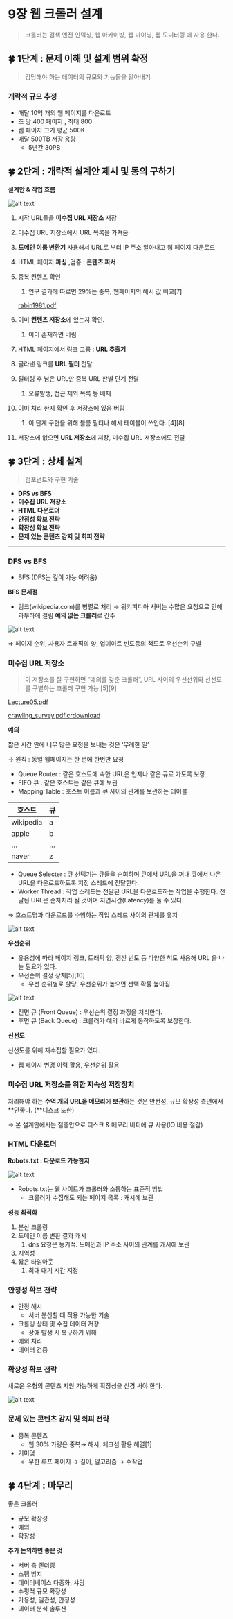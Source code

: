 # 9장 웹 크롤러 설계

> 크롤러는 검색 엔진 인덱싱, 웹 아카이빙, 웹 마이닝, 웹 모니터링 에 사용 한다.

## 🍀 1단계 : 문제 이해 및 설계 범위 확정

> 감당해야 하는 데이터의 규모와 기능들을 알아내기

### 개략적 규모 추정

- 매달 10억 개의 웹 페이지를 다운로드
- 초 당 400 페이지 , 최대 800
- 웹 페이지 크기 평균 500K
- 매달 500TB 저장 용량
  - 5년간 30PB

## 🍀 2단계 : 개략적 설계안 제시 및 동의 구하기

**설계안 & 작업 흐름**

![alt text](image.png)

1. 시작 URL들을 **미수집 URL 저장소** 저장
2. 미수집 URL 저장소에서 URL 목록을 가져옴
3. **도메인 이름 변환기** 사용해서 URL로 부터 IP 주소 알아내고 웹 페이지 다운로드
4. HTML 페이지 **파싱** ,검증 : **콘텐츠 파서**
5. 중복 컨텐츠 확인

   1. 연구 결과에 따르면 29%는 중복, 웹페이지의 해시 값 비교[7]

   [rabin1981.pdf](https://prod-files-secure.s3.us-west-2.amazonaws.com/efdc8950-7fe7-4b97-bdc6-a09b05b3b02f/56123550-f3c4-4115-aa34-c0236d37f3bc/rabin1981.pdf)

6. 이미 **컨텐츠 저장소**에 있는지 확인.
   1. 이미 존재하면 버림
7. HTML 페이지에서 링크 고름 : **URL 추출기**
8. 골라낸 링크를 **URL 필터** 전달
9. 필터링 후 남은 URL만 중복 URL 판별 단계 전달
   1. 오류발생, 접근 제외 목록 등 배제
10. 이미 처리 한지 확인 후 저장소에 있음 버림
    1. 이 단계 구현을 위해 블룸 필터나 해시 테이블이 쓰인다. [4][8]
11. 저장소에 없으면 **URL 저장소**에 저장, 미수집 URL 저장소에도 전달

## 🍀 3단계 : 상세 설계

> 컴포넌트와 구현 기술

- **DFS vs BFS**
- **미수집 URL 저장소**
- **HTML 다운로더**
- **안정성 확보 전략**
- **확장성 확보 전략**
- **문제 있는 콘텐츠 감지 및 회피 전략**

---

### DFS vs BFS

- BFS (DFS는 깊이 가능 어려움)

**BFS 문제점**

- 링크(wikipedia.com)를 병렬로 처리
  → 위키피디아 서버는 수많은 요청으로 인해 과부하에 걸림
  **예의 없는 크롤러**로 간주

![alt text](image-1.png)

⇒ 페이지 순위, 사용자 트래픽의 양, 업데이트 빈도등의 척도로 우선순위 구별

### 미수집 URL 저장소

> 이 저장소를 잘 구현하면 “예의를 갖춘 크롤러”, URL 사이의 우선선위와 선선도를 구별하는 크롤러 구현 가능 [5][9]

[Lecture05.pdf](https://prod-files-secure.s3.us-west-2.amazonaws.com/efdc8950-7fe7-4b97-bdc6-a09b05b3b02f/42727a46-b11c-47cb-984b-b9b78ce04565/Lecture05.pdf)

[crawling_survey.pdf.crdownload](https://prod-files-secure.s3.us-west-2.amazonaws.com/efdc8950-7fe7-4b97-bdc6-a09b05b3b02f/16807b7a-ae45-4d5f-81dd-64d4382c82c6/crawling_survey.pdf.crdownload)

**예의**

짧은 시간 안에 너무 많은 요청을 보내는 것은 ‘무례한 일’

→ 원칙 : 동일 웹페이지는 한 번에 한번만 요청

- Queue Router : 같은 호스트에 속한 URL은 언제나 같은 큐로 가도록 보장
- FIFO 큐 : 같은 호스트는 같은 큐에 보관
- Mapping Table : 호스트 이름과 큐 사이의 관계를 보관하는 테이블

| 호스트    | 큐  |
| --------- | --- |
| wikipedia | a   |
| apple     | b   |
| …         | …   |
| naver     | z   |

- Queue Selecter : 큐 선택기는 큐들을 순회하며 큐에서 URL을 꺼내 큐에서 나온 URL을 다운로드하도록 지정 스레드에 전달한다.
- Worker Thread : 작업 스레드는 전달된 URL을 다운로드하는 작업을 수행한다. 전달된 URL은 순차처리 될 것이며 지연시간(Latency)를 둘 수 있다.

⇒ 호스트명과 다운로드를 수행하는 작업 스레드 사이의 관계를 유지

![alt text](image-2.png)

**우선순위**

- 유용성에 따라 페이지 랭크, 트래픽 양, 갱신 빈도 등 다양한 척도 사용해 URL 을 나눌 필요가 있다.
- 우선순위 결정 장치[5][10]
  - 우선 순위별로 할당, 우선순위가 높으면 선택 확률 높아짐.

![alt text](image-3.png)

- 전면 큐 (Front Queue) : 우선순위 결정 과정을 처리한다.
- 후면 큐 (Back Queue) : 크롤러가 예의 바르게 동작하도록 보장한다.

**신선도**

신선도를 위해 재수집할 필요가 있다.

- 웹 페이지 변경 이력 활용, 우선순위 활용

### 미수집 URL 저장소를 위한 지속성 저장장치

처리해야 하는 **수억 개의 URL을 메모리**에 **보관**하는 것은 안전성, 규모 확장성 측면에서 **안좋다. (**디스크 또한)

→ 본 설계안에서는 절충안으로 디스크 & 메모리 버퍼에 큐 사용(IO 비용 절감)

### HTML 다운로더

**Robots.txt : 다운로드 가능한지**

![alt text](image-4.png)

- Robots.txt는 웹 사이트가 크롤러와 소통하는 표준적 방법
  - 크롤러가 수집해도 되는 페이지 목록 : 캐시에 보관

**성능 최적화**

1. 분산 크롤링
2. 도메인 이름 변환 결과 캐시
   1. dns 요청은 동기적. 도메인과 IP 주소 사이의 관계를 캐시에 보관
3. 지역성
4. 짧은 타임아웃
   1. 최대 대기 시간 지정

### 안정성 확보 전략

- 안정 해시
  - 서버 분산할 때 적용 가능한 기술
- 크롤링 상태 및 수집 데이터 저장
  - 장애 발생 시 복구하기 위해
- 예외 처리
- 데이터 검증

### 확장성 확보 전략

새로운 유형의 콘텐츠 지원 가능하게 확장성을 신경 써야 한다.

![alt text](image-5.png)

### 문제 있는 콘텐츠 감지 및 회피 전략

- 중복 콘텐츠
  - 웹 30% 가량은 중복→ 해시, 체크섬 활용 해결[1]
- 거미덪
  - 무한 루프 페이지 → 길이, 알고리즘 → 수작업

## 🍀 4단계 : 마무리

좋은 크롤러

- 규모 확장성
- 예의
- 확장성

**추가 논의하면 좋은 것**

- 서버 측 렌더링
- 스팸 방지
- 데이터베이스 다중화, 샤딩
- 수평적 규모 확장성
- 가용성, 일관성, 안정성
- 데이터 분석 솔루션
